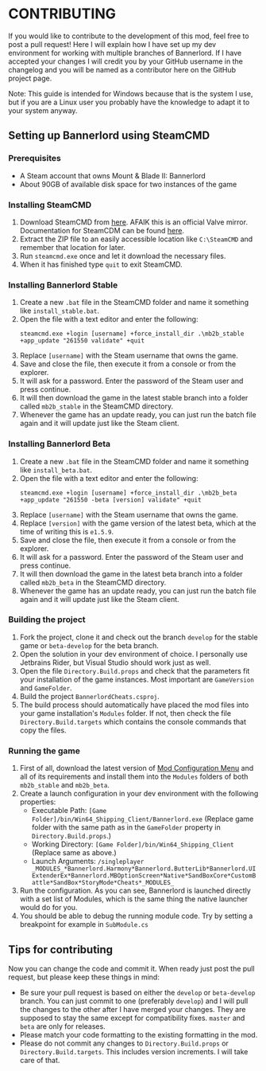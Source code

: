﻿# CONTRIBUTING

If you would like to contribute to the development of this mod, feel free to post a pull request!
Here I will explain how I have set up my dev environment for working with multiple branches of
Bannerlord. If I have accepted your changes I will credit you by your GitHub username in the
changelog and you will be named as a contributor here on the GitHub project page.

Note: This guide is intended for Windows because that is the system I use, but if you are a Linux
user you probably have the knowledge to adapt it to your system anyway. 

## Setting up Bannerlord using SteamCMD

### Prerequisites
- A Steam account that owns Mount & Blade II: Bannerlord
- About 90GB of available disk space for two instances of the game

### Installing SteamCMD
1. Download SteamCMD from [here](https://steamcdn-a.akamaihd.net/client/installer/steamcmd.zip). AFAIK this is an official Valve mirror.
   Documentation for SteamCDM can be found [here](https://developer.valvesoftware.com/wiki/SteamCMD).
2. Extract the ZIP file to an easily accessible location like ``C:\SteamCMD`` and remember that location for later.
3. Run `steamcmd.exe` once and let it download the necessary files.
4. When it has finished type `quit` to exit SteamCMD.

### Installing Bannerlord Stable
1. Create a new `.bat` file in the SteamCMD folder and name it something like `install_stable.bat`.
2. Open the file with a text editor and enter the following:
   ````
   steamcmd.exe +login [username] +force_install_dir .\mb2b_stable +app_update "261550 validate" +quit
   ````
3. Replace `[username]` with the Steam username that owns the game.
4. Save and close the file, then execute it from a console or from the explorer.
5. It will ask for a password. Enter the password of the Steam user and press continue.
6. It will then download the game in the latest stable branch into a folder called `mb2b_stable` in the SteamCMD directory.
7. Whenever the game has an update ready, you can just run the batch file again and it will update just like the Steam client.

### Installing Bannerlord Beta
1. Create a new `.bat` file in the SteamCMD folder and name it something like `install_beta.bat`.
2. Open the file with a text editor and enter the following:
   ````
   steamcmd.exe +login [username] +force_install_dir .\mb2b_beta +app_update "261550 -beta [version] validate" +quit
   ````
3. Replace `[username]` with the Steam username that owns the game.
4. Replace `[version]` with the game version of the latest beta, which at the time of writing this is `e1.5.9`.
5. Save and close the file, then execute it from a console or from the explorer.
6. It will ask for a password. Enter the password of the Steam user and press continue.
7. It will then download the game in the latest beta branch into a folder called `mb2b_beta` in the SteamCMD directory.
8. Whenever the game has an update ready, you can just run the batch file again and it will update just like the Steam client.

### Building the project
1. Fork the project, clone it and check out the branch `develop` for the stable game or `beta-develop` for the beta branch.
2. Open the solution in your dev environment of choice. I personally use Jetbrains Rider, but Visual Studio should work just as well. 
3. Open the file `Directory.Build.props` and check that the parameters fit your installation of the game instances.
   Most important are `GameVersion` and `GameFolder`.
4. Build the project `BannerlordCheats.csproj`.
5. The build process should automatically have placed the mod files into your game installation's `Modules` folder.
   If not, then check the file `Directory.Build.targets` which contains the console commands that copy the files.

### Running the game
1. First of all, download the latest version of [Mod Configuration Menu](https://pages.github.com/) and all of its requirements
   and install them into the `Modules` folders of both `mb2b_stable` and `mb2b_beta`.
2. Create a launch configuration in your dev environment with the following properties:
   - Executable Path: `[Game Folder]/bin/Win64_Shipping_Client/Bannerlord.exe` (Replace game folder with the same path as in the `GameFolder` property in `Directory.Build.props`.)
   - Working Directory: `[Game Folder]/bin/Win64_Shipping_Client` (Replace same as above.)
   - Launch Arguments: `/singleplayer _MODULES_*Bannerlord.Harmony*Bannerlord.ButterLib*Bannerlord.UIExtenderEx*Bannerlord.MBOptionScreen*Native*SandBoxCore*CustomBattle*SandBox*StoryMode*Cheats*_MODULES_`
3. Run the configuration. As you can see, Bannerlord is launched directly with a set list of Modules, which is the same thing the native launcher would do for you.
4. You should be able to debug the running module code. Try by setting a breakpoint for example in `SubModule.cs`

## Tips for contributing
Now you can change the code and commit it. When ready just post the pull request, but please keep these things in mind:
- Be sure your pull request is based on either the `develop` or `beta-develop` branch. You can just commit to one (preferably `develop`) and I will pull the changes
  to the other after I have merged your changes. They are supposed to stay the same except for compatibility fixes.
  `master` and `beta` are only for releases.
- Please match your code formatting to the existing formatting in the mod.
- Please do not commit any changes to `Directory.Build.props` or `Directory.Build.targets`. This includes version increments.
  I will take care of that.
